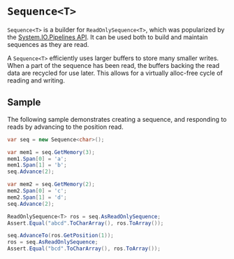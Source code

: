 # `Sequence<T>`

`Sequence<T>` is a builder for `ReadOnlySequence<T>`, which was popularized by the [System.IO.Pipelines API][Pipelines].
It can be used both to build and maintain sequences as they are read.

A `Sequence<T>` efficiently uses larger buffers to store many smaller writes. When a part of the sequence has been read, the buffers backing the read data are recycled for use later. This allows for a virtually alloc-free cycle of reading and writing.

## Sample

The following sample demonstrates creating a sequence, and responding to reads by advancing to the position read.

```cs
var seq = new Sequence<char>();

var mem1 = seq.GetMemory(3);
mem1.Span[0] = 'a';
mem1.Span[1] = 'b';
seq.Advance(2);

var mem2 = seq.GetMemory(2);
mem2.Span[0] = 'c';
mem2.Span[1] = 'd';
seq.Advance(2);

ReadOnlySequence<T> ros = seq.AsReadOnlySequence;
Assert.Equal("abcd".ToCharArray(), ros.ToArray());

seq.AdvanceTo(ros.GetPosition(1));
ros = seq.AsReadOnlySequence;
Assert.Equal("bcd".ToCharArray(), ros.ToArray());
```

[Pipelines]: https://blogs.msdn.microsoft.com/dotnet/2018/07/09/system-io-pipelines-high-performance-io-in-net/
